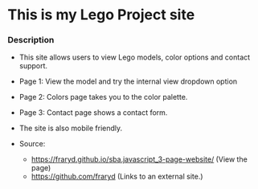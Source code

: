 
# This is my Lego Project site


### Description
* This site allows users to view Lego models, color options and contact support.
* Page 1:  View the model and try the internal view dropdown option
* Page 2:  Colors page takes you to the color palette.
* Page 3:  Contact page shows a contact form.
* The site is also mobile friendly. 


* Source:
  * https://fraryd.github.io/sba.javascript_3-page-website/ (View the page)
  * https://github.com/fraryd (Links to an external site.)
